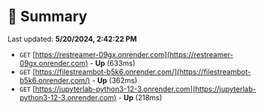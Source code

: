 # 📖 Summary
Last updated: **5/20/2024, 2:42:22 PM**

- `GET` [https://restreamer-09gx.onrender.com](https://restreamer-09gx.onrender.com) - **Up** (633ms)
- `GET` [https://filestreambot-b5k6.onrender.com/](https://filestreambot-b5k6.onrender.com/) - **Up** (362ms)
- `GET` [https://jupyterlab-python3-12-3.onrender.com](https://jupyterlab-python3-12-3.onrender.com) - **Up** (218ms)
